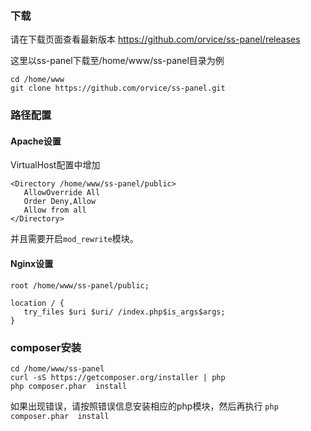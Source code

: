 ### 下载

请在下载页面查看最新版本 https://github.com/orvice/ss-panel/releases

这里以ss-panel下载至/home/www/ss-panel目录为例

```
cd /home/www
git clone https://github.com/orvice/ss-panel.git 
```

### 路径配置

#### Apache设置

VirtualHost配置中增加

```
<Directory /home/www/ss-panel/public>
   AllowOverride All
   Order Deny,Allow
   Allow from all
</Directory>
```

并且需要开启`mod_rewrite`模块。

#### Nginx设置

```
root /home/www/ss-panel/public;

location / {
   try_files $uri $uri/ /index.php$is_args$args;
}    
```

### composer安装

```
cd /home/www/ss-panel
curl -sS https://getcomposer.org/installer | php
php composer.phar  install
```

如果出现错误，请按照错误信息安装相应的php模块，然后再执行 `php composer.phar  install`

